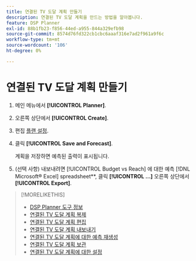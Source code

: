 ```yaml
---
title: 연결된 TV 도달 계획 만들기
description: 연결된 TV 도달 계획을 만드는 방법을 알아봅니다.
feature: DSP Planner
exl-id: 88b1fb23-f856-44ed-a955-844a329efb98
source-git-commit: 8574d76fd322cb1cbc6aaaf316e7ad2f961a9f6c
workflow-type: tm+mt
source-wordcount: '106'
ht-degree: 0%

---
```


# 연결된 TV 도달 계획 만들기

1. 메인 메뉴에서 **[!UICONTROL Planner]**.

1. 오른쪽 상단에서 **[!UICONTROL Create]**.

1. 편집 [플랜 설정](planner-settings.md).

1. 클릭 **[!UICONTROL Save and Forecast]**.

   계획을 저장하면 예측된 출력이 표시됩니다.

1. (선택 사항) 내보내려면 [!UICONTROL Budget vs Reach] 에 대한 예측 [!DNL Microsoft® Excel] spreadsheet**, 클릭 **[!UICONTROL ...]** 오른쪽 상단에서 **[!UICONTROL Export]**.

>[!MORELIKETHIS]
>
>* [DSP Planner 도구 정보](planner-about.md)
>* [연결된 TV 도달 계획 복제](planner-duplicate.md)
>* [연결된 TV 도달 계획 편집](planner-edit.md)
>* [연결된 TV 도달 계획 내보내기](planner-export.md)
>* [연결된 TV 도달 계획에 대한 예측 재생성](planner-forecast.md)
>* [연결된 TV 도달 계획 보관](planner-archive.md)
>* [연결된 TV 도달 계획에 대한 설정](planner-settings.md)
